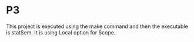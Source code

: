# P3
This project is executed using the make command and then the executable is statSem. It is using Local option for Scope.
